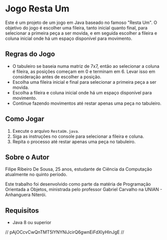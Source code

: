 # Jogo Resta Um

Este é um projeto de um jogo em Java baseado no famoso "Resta Um". O objetivo do jogo é escolher uma fileira, tanto inicial quanto final, para selecionar a primeira peça a ser movida, e em seguida escolher a fileira e coluna inicial onde há um espaço disponível para movimento.

## Regras do Jogo
- O tabuleiro se baseia numa matriz de 7x7, então ao selecionar a coluna é fileira, as posições começam em 0 e terminam em 6. Levar isso em consideração antes de escolher a posição. 
- Escolha uma fileira inicial e final para selecionar a primeira peça a ser movida.
- Escolha a fileira e coluna inicial onde há um espaço disponível para movimento.
- Continue fazendo movimentos até restar apenas uma peça no tabuleiro.

## Como Jogar
1. Execute o arquivo `RestaUm.java`.
2. Siga as instruções no console para selecionar a fileira e coluna.
3. Repita o processo até restar apenas uma peça no tabuleiro.

## Sobre o Autor
Filipe Ribeiro De Sousa, 25 anos, estudante de Ciência da Computação atualmente no quinto período.

Este trabalho foi desenvolvido como parte da matéria de Programação Orientada a Objetos, ministrada pelo professor Gabriel Carvalho na UNIAN - Anhanguera Niterói.


## Requisitos
- Java 8 ou superior

// pAjOCcvCwQnTMT5lYNYNiJcirQ6gwnEiFdXlyHInJgE //
